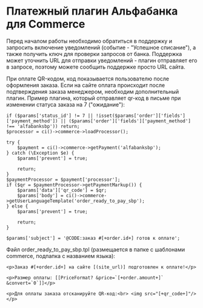 # Платежный плагин Альфабанка для Commerce

Перед началом работы необходимо обратиться в поддержку и запросить включение уведомлений (событие - "Успешное списание"), а также получить ключ для проверки запросов от банка. Поддержка может уточнить URL для отправки уведомлений - плагин отправляет его в запросе, поэтому можете сообщить поддержке просто URL сайта.

При оплате QR-кодом, код показывается пользователю после оформления заказа. Если на сайте оплата происходит после подтверждения заказа менеджером, необходим дополнительный плагин. Пример плагина, который отправляет qr-код в письме при изменении статуса заказа на 7 ("ожидание"):
```
if ($params['status_id'] != 7 || !isset($params['order']['fields']['payment_method']) || ($params['order']['fields']['payment_method'] !== 'alfabanksbp')) return;
$processor = ci()->commerce->loadProcessor();

try {
    $payment = ci()->commerce->getPayment('alfabanksbp');
} catch (\Exception $e) {
    $params['prevent'] = true;

    return;
}
$paymentProcessor = $payment['processor'];
if ($qr = $paymentProcessor->getPaymentMarkup()) {
    $params['data']['qr_code'] = $qr;
    $params['body'] = ci()->commerce->getUserLanguageTemplate('order_ready_to_pay_sbp');
} else {
    $params['prevent'] = true;

    return;
}

$params['subject'] = '@CODE:заказ #[+order.id+] готов к оплате';
```

Файл order_ready_to_pay_sbp.tpl (размещается в папке с шаблонами commerce, подпапка с названием языка):
```
<p>Заказ #[+order.id+] на сайте [(site_url)] подготовлен к оплате!</p>

<p>Размер оплаты: [[PriceFormat? &price=`[+order.amount+]` &convert=`0`]]</p>

<p>Для оплаты заказа отсканируйте QR-код:<br> <img src="[+qr_code+]"/></p>
```
